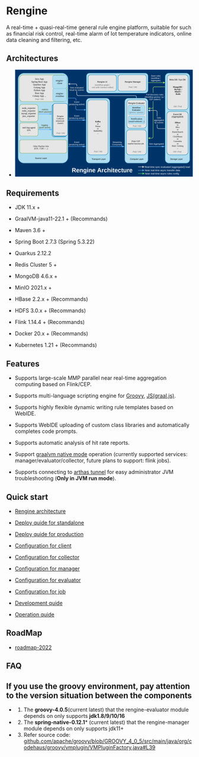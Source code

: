 # Rengine

A real-time + quasi-real-time general rule engine platform, suitable for such as financial risk control, real-time alarm of Iot temperature indicators, online data cleaning and filtering, etc.

## Architectures

- ![Global](./docs/shots/architecture.png)

## Requirements

- JDK 11.x +

- GraalVM-java11-22.1 + (Recommands)

- Maven 3.6 +

- Spring Boot 2.7.3 (Spring 5.3.22)

- Quarkus 2.12.2

- Redis Cluster 5 +

- MongoDB 4.6.x +

- MinIO 2021.x +

- HBase 2.2.x + (Recommands)

- HDFS 3.0.x + (Recommands)

- Flink 1.14.4 + (Recommands)

- Docker 20.x + (Recommands)

- Kubernetes 1.21 + (Recommands)

## Features

- Supports large-scale MMP parallel near real-time aggregation computing based on Flink/CEP.

- Supports multi-language scripting engine for [Groovy](http://groovy-lang.org/differences.html#_default_imports), [JS(graal.js)](https://www.graalvm.org/22.2/reference-manual/js/FAQ/#what-is-the-difference-between-running-graalvms-javascript-in-native-image-compared-to-the-jvm).

- Supports highly flexible dynamic writing rule templates based on WebIDE.

- Supports WebIDE uploading of custom class libraries and automatically completes code prompts.

- Supports automatic analysis of hit rate reports.

- Support [graalvm native mode](https://www.graalvm.org/22.1/docs/getting-started/#native-image) operation (currently supported services: manager/evaluator/collector, future plans to support: flink jobs).

- Supports connecting to [arthas tunnel](https://arthas.aliyun.com/en/doc/tunnel.html) for easy administrator JVM troubleshooting (**Only in JVM run mode**).

## Quick start

- [Rengine architecture](./docs/en/architecture.md)

- [Deploy quide for standalone](./docs/en/deploy-standalone.md)

- [Deploy quide for production](./docs/en/deploy-production.md)

- [Configuration for client](./docs/en/configuration-client.md)

- [Configuration for collector](./docs/en/configuration-collector.md)

- [Configuration for manager](./docs/en/configuration-manager.md)

- [Configuration for evaluator](./docs/en/configuration-evaluator.md)

- [Configuration for job](./docs/en/configuration-job.md)

- [Development quide](./docs/en/devel.md)

- [Operation quide](./docs/en/operation.md)

## RoadMap

- [roadmap-2022](./docs/en/roadmap-2022.md)

## FAQ

## If you use the groovy environment, pay attention to the version situation between the components
  - 1. The **groovy-4.0.5**(current latest) that the rengine-evaluator module depends on only supports **jdk1.8/9/10/16**
  - 2. The **spring-native-0.12.1*** (current latest) that the rengine-manager module depends on only supports jdk11+
  - 3. Refer source code: [github.com/apache/groovy/blob/GROOVY_4_0_5/src/main/java/org/codehaus/groovy/vmplugin/VMPluginFactory.java#L39](https://github.com/apache/groovy/blob/GROOVY_4_0_5/src/main/java/org/codehaus/groovy/vmplugin/VMPluginFactory.java#L39)

